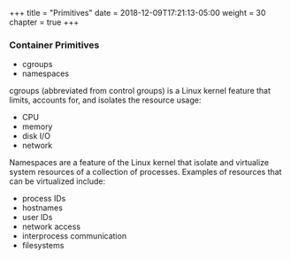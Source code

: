 +++
title = "Primitives"
date = 2018-12-09T17:21:13-05:00
weight = 30
chapter = true
+++

### Container Primitives

* cgroups
* namespaces

cgroups (abbreviated from control groups) is a Linux kernel feature that limits, accounts for, and isolates the resource usage:
* CPU 
* memory
* disk I/O
* network

Namespaces are a feature of the Linux kernel that isolate and virtualize system resources of a collection of processes. Examples of resources that can be virtualized include: 
* process IDs
* hostnames
* user IDs
* network access
* interprocess communication
* filesystems





